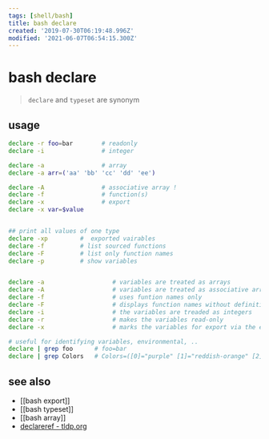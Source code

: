 ```yaml
---
tags: [shell/bash]
title: bash declare
created: '2019-07-30T06:19:48.996Z'
modified: '2021-06-07T06:54:15.300Z'
---
```


# bash declare

> `declare` and `typeset` are synonym

## usage
```sh
declare -r foo=bar        # readonly
declare -i                # integer

declare -a                # array
declare -a arr=('aa' 'bb' 'cc' 'dd' 'ee')

declare -A                # associative array !
declare -f                # function(s)
declare -x                # export
declare -x var=$value


## print all values of one type
declare -xp         #  exported vairables
declare -f          # list sourced functions
declare -F          # list only function names
declare -p          # show variables


declare -a                   # variables are treated as arrays
declare -A                   # variables are treated as associative arrays
declare -f                   # uses funtion names only
declare -F                   # displays function names without definitions
declare -i                   # the variables are treaded as integers
declare -r                   # makes the variables read-only
declare -x                   # marks the variables for export via the environment

# useful for identifying variables, environmental, ..
declare | grep foo      # foo=bar
declare | grep Colors   # Colors=([0]="purple" [1]="reddish-orange" [2]="light green")
```

## see also
- [[bash export]]
- [[bash typeset]]
- [[bash array]]
- [declareref - tldp.org](http://tldp.org/LDP/abs/html/declareref.html)
